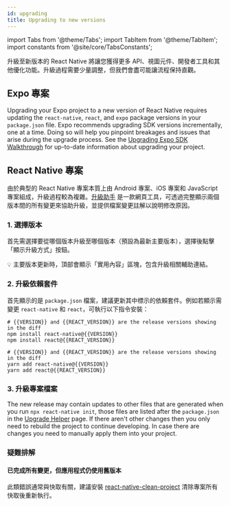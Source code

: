 ```yaml
---
id: upgrading
title: Upgrading to new versions
---
```


import Tabs from '@theme/Tabs'; import TabItem from '@theme/TabItem'; import constants from '@site/core/TabsConstants';

升級至新版本的 React Native 將讓您獲得更多 API、視圖元件、開發者工具和其他優化功能。升級過程需要少量調整，但我們會盡可能讓流程保持直觀。

## Expo 專案

Upgrading your Expo project to a new version of React Native requires updating the `react-native`, `react`, and `expo` package versions in your `package.json` file. Expo recommends upgrading SDK versions incrementally, one at a time. Doing so will help you pinpoint breakages and issues that arise during the upgrade process. See the [Upgrading Expo SDK Walkthrough](https://docs.expo.dev/workflow/upgrading-expo-sdk-walkthrough/) for up-to-date information about upgrading your project.

## React Native 專案

由於典型的 React Native 專案本質上由 Android 專案、iOS 專案和 JavaScript 專案組成，升級過程較為複雜。[升級助手](https://react-native-community.github.io/upgrade-helper/) 是一款網頁工具，可透過完整顯示兩個版本間的所有變更來協助升級，並提供檔案變更註解以說明修改原因。

### 1. 選擇版本

首先需選擇要從哪個版本升級至哪個版本（預設為最新主要版本），選擇後點擊「顯示升級方式」按鈕。

💡 主要版本更新時，頂部會顯示「實用內容」區塊，包含升級相關輔助連結。

### 2. 升級依賴套件

首先顯示的是 `package.json` 檔案，建議更新其中標示的依賴套件。例如若顯示需變更 `react-native` 和 `react`，可執行以下指令安裝：

<Tabs groupId="package-manager" queryString defaultValue={constants.defaultPackageManager} values={constants.packageManagers}>
<TabItem value="npm">

```shell
# {{VERSION}} and {{REACT_VERSION}} are the release versions showing in the diff
npm install react-native@{{VERSION}}
npm install react@{{REACT_VERSION}}
```

</TabItem>
<TabItem value="yarn">

```shell
# {{VERSION}} and {{REACT_VERSION}} are the release versions showing in the diff
yarn add react-native@{{VERSION}}
yarn add react@{{REACT_VERSION}}
```

</TabItem>
</Tabs>

### 3. 升級專案檔案

The new release may contain updates to other files that are generated when you run `npx react-native init`, those files are listed after the `package.json` in the [Upgrade Helper](https://react-native-community.github.io/upgrade-helper/) page. If there aren't other changes then you only need to rebuild the project to continue developing. In case there are changes you need to manually apply them into your project.

### 疑難排解

#### 已完成所有變更，但應用程式仍使用舊版本

此類錯誤通常與快取有關，建議安裝 [react-native-clean-project](https://github.com/pmadruga/react-native-clean-project) 清除專案所有快取後重新執行。